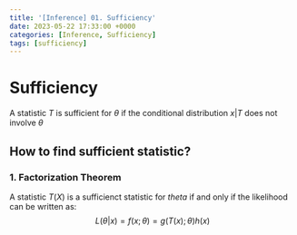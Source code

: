 ```yaml
---
title: '[Inference] 01. Sufficiency'
date: 2023-05-22 17:33:00 +0000
categories: [Inference, Sufficiency]
tags: [sufficiency]
---
```


# Sufficiency

A statistic $T$ is sufficient for $\theta$ if the conditional distribution $x|T$ does not involve $\theta$


## How to find sufficient statistic? 
### 1. Factorization Theorem

A statistic $T(X)$ is a sufficienct statistic for $theta$ if and only if the likelihood can be written as:
$$L(\theta|x) = f(x;\theta) = g(T(x);\theta)h(x)$$
